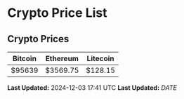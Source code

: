 # Crypto Price List

## Crypto Prices
| Bitcoin | Ethereum | Litecoin |
| ------- | -------- | -------- |
| $95639 | $3569.75 | $128.15 |
**Last Updated:** 2024-12-03 17:41 UTC
**Last Updated:** $DATE$
